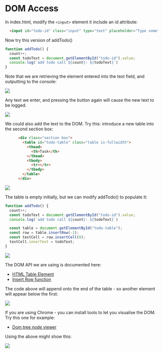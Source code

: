 # DOM Access

In index.html, modify the `<input>` element it include an id attribute:

~~~html
  <input id="todo-id" class="input" type="text" placeholder="Type something...">
~~~

Now try this version of addTodo()

~~~javascript
function addTodo() {
  count++;
  const todoText = document.getElementById("todo-id").value;
  console.log(`add todo call ${count}: ${todoText}`)
}
~~~

Note that we are retrieving the element entered into the text field, and outputting to the console:

![](img/06.png)

Any text we enter, and pressing the button again will cause the new text to be logged.

![](img/07.png)

We could also add the text to the DOM. Try this: introduce a new table into the second section box:

~~~html
      <div class="section box">
        <table id="todo-table" class="table is-fullwidth">
          <thead>
            <th>Task</th>
          </thead>
          <tbody>
            <tr></tr>
          </tbody>
        </table>
      </div>
~~~

![](img/08.png)

The table is empty initially, but we can modify addTodo() to populate it:

~~~javascript
function addTodo() {
  count++;
  const todoText = document.getElementById("todo-id").value;
  console.log(`add todo call ${count}: ${todoText}`)

  const table = document.getElementById("todo-table");
  const row = table.insertRow(-1);
  const textCell = row.insertCell(0);
  textCell.innerText = todoText;
}
~~~

![](img/09.png)

The DOM API we are using is documented here:

- [HTML Table Element](https://developer.mozilla.org/en-US/docs/Web/API/HTMLTableElement)
- [Insert Row function](https://developer.mozilla.org/en-US/docs/Web/API/HTMLTableElement/insertRow)


The code above will append onto the end of the table - so another element will appear below the first:

![](img/10.png)

If you are using Chrome - you can install tools to let you visualise the DOM. Try this one for example:
 - [Dom tree node viewer](https://chrome.google.com/webstore/detail/dom-node-tree-viewer/jbplakkefflidgnjhckoahendgekokfc?hl=en)

Using the above might show this:

![](img/12.png)






